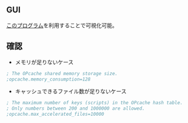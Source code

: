 ## GUI
[このプログラム](https://gist.githubusercontent.com/ck-on/4959032/raw/ad6362bff017f3c59c96ab395e3308ed52650cab/ocp.php)を利用することで可視化可能。

## 確認

- メモリが足りないケース

```ini
; The OPcache shared memory storage size.
;opcache.memory_consumption=128
```

- キャッシュできるファイル数が足りないケース

```ini
; The maximum number of keys (scripts) in the OPcache hash table.
; Only numbers between 200 and 1000000 are allowed.
;opcache.max_accelerated_files=10000
```